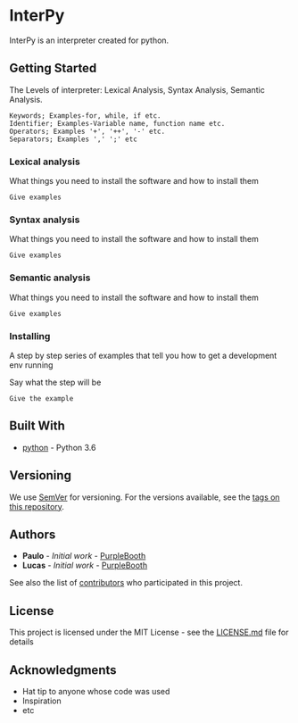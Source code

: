 # InterPy

InterPy is an interpreter created for python. 

## Getting Started

The Levels of interpreter: Lexical Analysis, Syntax Analysis, Semantic Analysis.
```
Keywords; Examples-for, while, if etc.
Identifier; Examples-Variable name, function name etc.
Operators; Examples '+', '++', '-' etc.
Separators; Examples ',' ';' etc
```

### Lexical analysis

What things you need to install the software and how to install them

```
Give examples
```
### Syntax analysis

What things you need to install the software and how to install them

```
Give examples
```
### Semantic analysis

What things you need to install the software and how to install them

```
Give examples
```

### Installing

A step by step series of examples that tell you how to get a development env running

Say what the step will be

```
Give the example
```
## Built With

* [python](http://www.dropwizard.io/1.0.2/docs/) - Python 3.6

## Versioning

We use [SemVer](http://semver.org/) for versioning. For the versions available, see the [tags on this repository](https://github.com/your/project/tags). 

## Authors

* **Paulo** - *Initial work* - [PurpleBooth](https://github.com/PauloHenriqueRCS)
* **Lucas** - *Initial work* - [PurpleBooth](https://github.com/lucasstonehc)


See also the list of [contributors](https://github.com/your/project/contributors) who participated in this project.

## License

This project is licensed under the MIT License - see the [LICENSE.md](LICENSE.md) file for details

## Acknowledgments

* Hat tip to anyone whose code was used
* Inspiration
* etc

